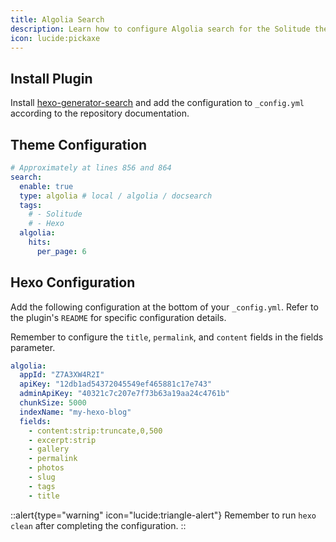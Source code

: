 ```yaml
---
title: Algolia Search
description: Learn how to configure Algolia search for the Solitude theme.
icon: lucide:pickaxe
---
```


## Install Plugin

Install [hexo-generator-search](https://github.com/wzpan/hexo-generator-search) and add the configuration to `_config.yml` according to the repository documentation.

## Theme Configuration

```yml [_config.solitude.yml]
# Approximately at lines 856 and 864
search:
  enable: true
  type: algolia # local / algolia / docsearch
  tags:
    # - Solitude
    # - Hexo
  algolia:
    hits:
      per_page: 6
```

## Hexo Configuration

Add the following configuration at the bottom of your `_config.yml`. Refer to the plugin's `README` for specific configuration details.

Remember to configure the `title`, `permalink`, and `content` fields in the fields parameter.

```yml [_config.yml]
algolia:
  appId: "Z7A3XW4R2I"
  apiKey: "12db1ad54372045549ef465881c17e743"
  adminApiKey: "40321c7c207e7f73b63a19aa24c4761b"
  chunkSize: 5000
  indexName: "my-hexo-blog"
  fields:
    - content:strip:truncate,0,500
    - excerpt:strip
    - gallery
    - permalink
    - photos
    - slug
    - tags
    - title
```

::alert{type="warning" icon="lucide:triangle-alert"}
  Remember to run `hexo clean` after completing the configuration.
::